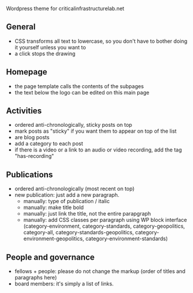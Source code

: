 Wordpress theme for criticalinfrastructurelab.net

## General

- CSS transforms all text to lowercase, so you don't have to bother doing it yourself unless you want to
- a click stops the drawing

## Homepage

- the page template calls the contents of the subpages
- the text below the logo can be edited on this main page

## Activities

- ordered anti-chronologically, sticky posts on top
- mark posts as "sticky" if you want them to appear on top of the list
- are blog posts
- add a category to each post
- if there is a video or a link to an audio or video recording, add the tag "has-recording"

## Publications

- ordered anti-chronologically (most recent on top)
- new publication: just add a new paragraph.
  - manually: type of publication / italic
  - manually: make title bold
  - manually: just link the title, not the entire parapgraph
  - manually: add CSS classes per paragraph using WP block interface (category-environment, category-standards, category-geopolitics, category-all, category-standards-geopolitics, category-environment-geopolitics, category-environment-standards)

## People and governance

- fellows + people: please do not change the markup (order of titles and paragraphs here)
- board members: it's simply a list of links.
